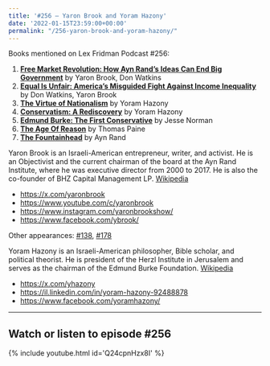 ```yaml
---
title: '#256 – Yaron Brook and Yoram Hazony'
date: '2022-01-15T23:59:00+00:00'
permalink: "/256-yaron-brook-and-yoram-hazony/"
---
```


Books mentioned on Lex Fridman Podcast #256:

1. <b><a href="https://amzn.to/44MobHa" target="_blank" rel="sponsored noopener noreferrer">Free Market Revolution: How Ayn Rand’s Ideas Can End Big Government</a></b> by Yaron Brook, Don Watkins
2. <b><a href="https://amzn.to/3Dhn4Dm" target="_blank" rel="sponsored noopener noreferrer">Equal Is Unfair: America’s Misguided Fight Against Income Inequality</a></b> by Don Watkins, Yaron Brook
3. <b><a href="https://amzn.to/3K0HiFr" target="_blank" rel="sponsored noopener noreferrer">The Virtue of Nationalism</a></b> by Yoram Hazony
4. <b><a href="https://amzn.to/3PUGtl5" target="_blank" rel="sponsored noopener noreferrer">Conservatism: A Rediscovery</a></b> by Yoram Hazony
5. <b><a href="https://amzn.to/46R5t2L" target="_blank" rel="sponsored noopener noreferrer">Edmund Burke: The First Conservative</a></b> by Jesse Norman
6. <b><a href="https://amzn.to/43rrPVJ" target="_blank" rel="sponsored noopener noreferrer">The Age Of Reason</a></b> by Thomas Paine
7. <b><a href="https://amzn.to/44rdIAS" target="_blank" rel="sponsored noopener noreferrer">The Fountainhead</a></b> by Ayn Rand

<!--more-->

Yaron Brook is an Israeli-American entrepreneur, writer, and activist. He is an Objectivist and the current chairman of the board at the Ayn Rand Institute, where he was executive director from 2000 to 2017. He is also the co-founder of BHZ Capital Management LP. <a href="https://en.wikipedia.org/wiki/Yaron_Brook" target="_blank">Wikipedia</a>

- <a href="https://x.com/yaronbrook" target="_blank">https://x.com/yaronbrook</a>
- <a href="https://www.youtube.com/c/yaronbrook" target="_blank">https://www.youtube.com/c/yaronbrook</a>
- <a href="https://www.instagram.com/yaronbrookshow/" target="_blank">https://www.instagram.com/yaronbrookshow/</a>
- <a href="https://www.facebook.com/ybrook/" target="_blank">https://www.facebook.com/ybrook/</a>

Other appearances: [\#138](/138-yaron-brook/), [\#178](/178-michael-malice-and-yaron-brook/)

Yoram Hazony is an Israeli-American philosopher, Bible scholar, and political theorist. He is president of the Herzl Institute in Jerusalem and serves as the chairman of the Edmund Burke Foundation. <a href="https://en.wikipedia.org/wiki/Yoram_Hazony" target="_blank">Wikipedia</a>

- <a href="https://x.com/yhazony" target="_blank">https://x.com/yhazony</a>
- <a href="https://il.linkedin.com/in/yoram-hazony-92488878" target="_blank">https://il.linkedin.com/in/yoram-hazony-92488878</a>
- <a href="https://www.facebook.com/yoramhazony/" target="_blank">https://www.facebook.com/yoramhazony/</a>

- - - - - -

## Watch or listen to episode #256

{% include youtube.html id='Q24cpnHzx8I' %}
